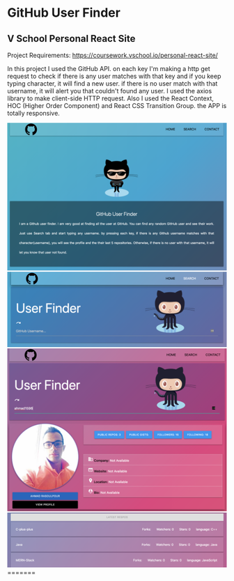 
# GitHub User Finder
## V School Personal React Site

Project Requirements: https://coursework.vschool.io/personal-react-site/ 

In this project I used the GitHub API. on each key I'm making a http get 
request to check if there is any user matches with that key and if you keep
typing character, it will find a new user. if there is no user match with 
that username, it will alert you that couldn't found any user.
I used the axios library to make client-side HTTP request. Also I used the
React Context, HOC (Higher Order Component) and React CSS Transition Group.
the APP is totally responsive. 


<img src="https://github.com/ahmad1598/MERN-Stack/blob/master/projects/personal-inreact-site/img/1.png?raw=true"/>
<img src="https://github.com/ahmad1598/MERN-Stack/blob/master/projects/personal-inreact-site/img/2.png?raw=true"/>
<img src="https://github.com/ahmad1598/MERN-Stack/blob/master/projects/personal-inreact-site/img/3.png?raw=true"/>
<img src="https://github.com/ahmad1598/MERN-Stack/blob/master/projects/personal-inreact-site/img/4.png?raw=true"/>
=======
